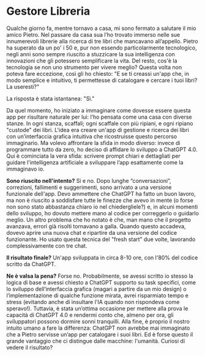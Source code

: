 # Gestore Libreria
Qualche giorno fa, mentre tornavo a casa, mi sono fermato a salutare il mio amico Pietro. Nel passare da casa sua l’ho trovato immerso nelle sue innumerevoli librerie alla ricerca di tre libri che mancavano all’appello. Pietro ha superato da un po' i 50 e, pur non essendo particolarmente tecnologico, negli anni sono sempre riuscito a stuzzicare la sua intelligenza con innovazioni che gli potessero semplificare la vita. Del resto, cos'è la tecnologia se non uno strumento per vivere meglio?
Questa volta non poteva fare eccezione, così gli ho chiesto: "E se ti creassi un'app che, in modo semplice e intuitivo, ti permettesse di catalogare e cercare i tuoi libri? La useresti?"

La risposta è stata istantanea: "Sì."

Da quel momento, ho iniziato a immaginare come dovesse essere questa app per risultare naturale per lui: l’ho pensata come una casa con diverse stanze. In ogni stanza, scaffali; ogni scaffale con più ripiani, e ogni ripiano "custode" dei libri.
L'idea era creare un'app di gestione e ricerca dei libri con un’interfaccia grafica intuitiva che ricostruisse questo percorso immaginario. Ma volevo affrontare la sfida in modo diverso: invece di programmare tutto da zero, ho deciso di affidare lo sviluppo a ChatGPT 4.0.
Qui è cominciata la vera sfida: scrivere prompt chiari e dettagliati per guidare l'intelligenza artificiale a sviluppare l’app esattamente come la immaginavo io.

**Sono riuscito nell'intento?**
Sì e no. Dopo lunghe “conversazioni”, correzioni, fallimenti e suggerimenti, sono arrivato a una versione funzionale dell'app. Devo ammettere che ChatGPT ha fatto un buon lavoro, ma non è riuscito a soddisfare tutte le finezze che avevo in mente (o forse non sono stato abbastanza chiaro io nel chiedergliele?) e, in alcuni momenti dello sviluppo, ho dovuto mettere mano al codice per correggerlo o guidarlo meglio.
Un altro problema che ho notato è che, man mano che il progetto avanzava, errori già risolti tornavano a galla. Quando questo accadeva, dovevo aprire una nuova chat e ripartire da una versione del codice funzionante. Ho usato questa tecnica del "fresh start" due volte, lavorando complessivamente con tre chat.

**Il risultato finale?**
Un'app sviluppata in circa 8-10 ore, con l'80% del codice scritto da ChatGPT.

**Ne è valsa la pena?**
Forse no. Probabilmente, se avessi scritto io stesso la logica di base e avessi chiesto a ChatGPT supporto su task specifici, come lo sviluppo dell’interfaccia grafica (magari a partire da un mio design) o l’implementazione di qualche funzione mirata, avrei risparmiato tempo e stress (evitando anche di insultare l'IA quando non rispondeva come speravo!).
Tuttavia, è stata un’ottima occasione per mettere alla prova le capacità di ChatGPT 4.0 e rendermi conto che, almeno per ora, gli sviluppatori possono dormire sonni tranquilli. Alla fine, è proprio il nostro intuito umano a fare la differenza: ChatGPT non avrebbe mai immaginato che a Pietro servisse un’app per catalogare i suoi libri. Ed è forse questo il grande vantaggio che ci distingue dalle macchine: l'umanità.
Curiosi di vedere il risultato?
